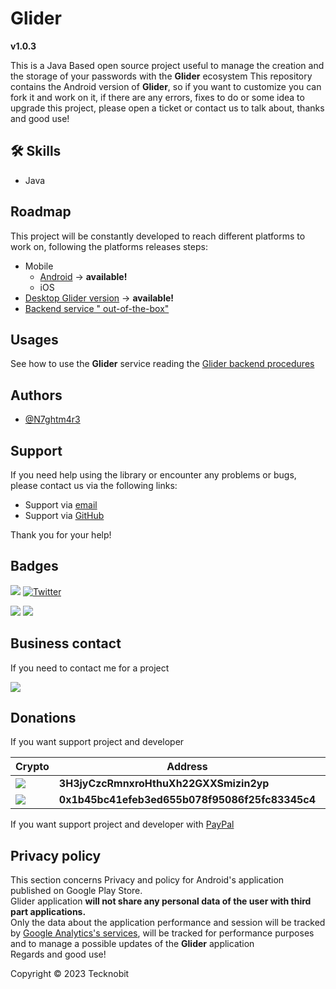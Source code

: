 # Glider

**v1.0.3**

This is a Java Based open source project useful to manage the creation and the storage of your
passwords with the **Glider** ecosystem This repository contains the Android version of **Glider**,
so if you want to customize you can fork it and work on it, if there are any errors, fixes to do or
some idea to upgrade this project, please open a ticket or contact us to talk about, thanks and good
use!

## 🛠 Skills

- Java

## Roadmap

This project will be constantly developed to reach different platforms to work on, following the
platforms releases steps:

- Mobile
  - <a href="https://play.google.com/store/apps/details?id=com.tecknobit.glider">Android</a> -> **available!**
  - iOS
- <a href="https://github.com/N7ghtm4r3/Glider-Desktop">Desktop Glider version</a> -> **available!**
- <a href="https://github.com/N7ghtm4r3/Glider/tree/main/documd/GliderBackend.md">Backend service "
  out-of-the-box"</a>

## Usages

See how to use the **Glider** service reading
the <a href="https://github.com/N7ghtm4r3/Glider#readme">
Glider backend procedures</a>

## Authors

- [@N7ghtm4r3](https://www.github.com/N7ghtm4r3)

## Support

If you need help using the library or encounter any problems or bugs, please contact us via the
following links:

- Support via <a href="mailto:infotecknobitcompany@gmail.com">email</a>
- Support via <a href="https://github.com/N7ghtm4r3/Glider-Android/issues/new">GitHub</a>

Thank you for your help!

## Badges

[![](https://img.shields.io/badge/Google_Play-414141?style=for-the-badge&logo=google-play&logoColor=white)](https://play.google.com/store/apps/developer?id=Tecknobit)
[![Twitter](https://img.shields.io/badge/Twitter-1DA1F2?style=for-the-badge&logo=twitter&logoColor=white)](https://twitter.com/tecknobit)

[![](https://img.shields.io/badge/Java-ED8B00?style=for-the-badge&logo=java&logoColor=white)](https://www.oracle.com/java/)
[![](https://img.shields.io/badge/Android-3DDC84?style=for-the-badge&logo=android&logoColor=white)](https://play.google.com/store/apps/details?id=com.tecknobit.glider)

## Business contact

If you need to contact me for a project 

[![](https://img.shields.io/badge/fiverr-1DBF73?style=for-the-badge&logo=fiverr&logoColor=white)](https://www.fiverr.com/manuel_maurizio)

## Donations

If you want support project and developer

| Crypto  | Address| Network |
| ------------- | ------------- | ------------- |
| ![](https://img.shields.io/badge/Bitcoin-000000?style=for-the-badge&logo=bitcoin&logoColor=white) | **3H3jyCzcRmnxroHthuXh22GXXSmizin2yp** | Bitcoin |
| ![](https://img.shields.io/badge/Ethereum-3C3C3D?style=for-the-badge&logo=Ethereum&logoColor=white)  | **0x1b45bc41efeb3ed655b078f95086f25fc83345c4**  | Ethereum |

If you want support project and developer
with <a href="https://www.paypal.com/donate/?hosted_button_id=5QMN5UQH7LDT4">PayPal</a>

## Privacy policy

This section concerns Privacy and policy for Android's application published on Google Play
Store. <br>
Glider application **will not share any personal data of the user with third part
applications.** <br>
Only the data about the application performance and session will be tracked
by <a href="https://analytics.google.com/">Google Analytics's services</a>, will be tracked for
performance purposes and to manage a possible updates of the **Glider** application<br>
Regards and good use!

Copyright © 2023 Tecknobit
